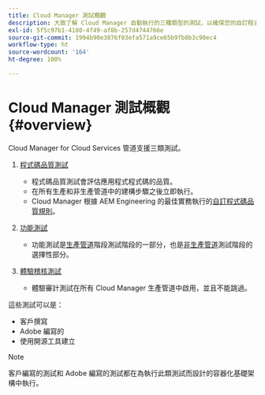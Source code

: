 ```yaml
---
title: Cloud Manager 測試概觀
description: 大致了解 Cloud Manager 自動執行的三種類型的測試，以確保您的自訂程式碼的品質。
exl-id: 5f5c97b1-4180-4f49-af8b-257d4744766e
source-git-commit: 1994b90e3876f03efa571a9ce65b9fb8b3c90ec4
workflow-type: ht
source-wordcount: '164'
ht-degree: 100%

---
```



# Cloud Manager 測試概觀 {#overview}

Cloud Manager for Cloud Services 管道支援三類測試。

1. [程式碼品質測試](/help/implementing/cloud-manager/code-quality-testing.md)

   * 程式碼品質測試會評估應用程式程式碼的品質。
   * 在所有生產和非生產管道中的建構步驟之後立即執行。
   * Cloud Manager 根據 AEM Engineering 的最佳實務執行的[自訂程式碼品質規則](/help/implementing/cloud-manager/custom-code-quality-rules.md)。

1. [功能測試](/help/implementing/cloud-manager/functional-testing.md)

   * 功能測試是[生產管道](/help/implementing/cloud-manager/configuring-pipelines/configuring-production-pipelines.md)階段測試階段的一部分，也是[非生產管道](/help/implementing/cloud-manager/configuring-pipelines/configuring-non-production-pipelines.md)測試階段的選擇性部分。

1. [體驗稽核測試](/help/implementing/cloud-manager/experience-audit-testing.md)

   * 體驗審計測試在所有 Cloud Manager 生產管道中啟用，並且不能跳過。

這些測試可以是：

* 客戶撰寫
* Adobe 編寫的
* 使用開源工具建立

>[!NOTE]
>
> 客戶編寫的測試和 Adobe 編寫的測試都在為執行此類測試而設計的容器化基礎架構中執行。

